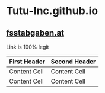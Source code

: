 # Tutu-Inc.github.io

## [fsstabgaben.at](http://www.fsstabgaben.at)

Link is 100% legit

| First Header  | Second Header |
| ------------- | ------------- |
| Content Cell  | Content Cell  |
| Content Cell  | Content Cell  |